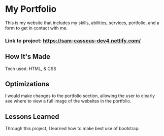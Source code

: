 # My Portfolio

This is my website that includes my skills, abilities, services, portfolio, and a form to get in contact with me.

### Link to project: https://sam-casseus-dev4.netlify.com/



## How It's Made

Tech used: HTML, & CSS

## Optimizations

I would make changes to the portfolio section, allowing the user to clearly see where to view a full image of the websites in the portfolio.

## Lessons Learned
Through this project, I learned how to make best use of bootstrap.
